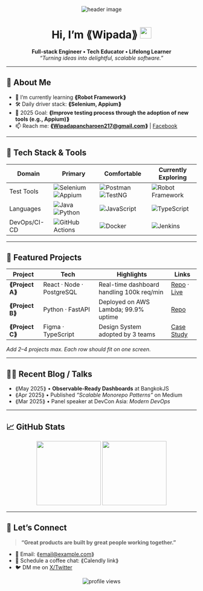 <!-- Banner / Cover -->
<p align="center">
  <img src="ออกแบบ Banner มาใส่ตรงนี้เลย" alt="header image" />
</p>

<h1 align="center">Hi, I’m ⟪Wipada⟫ <img height="30" src="https://em-content.zobj.net/thumbs/120/apple/354/waving-hand_1f44b.png" /></h1>

<p align="center">
  <strong>Full-stack Engineer • Tech Educator • Lifelong Learner</strong><br/>
  <em>“Turning ideas into delightful, scalable software.”</em>
</p>

---

## 🚀 About Me

- 🌱 I’m currently learning **⟪Robot Framework⟫**
- 🛠 Daily driver stack: **⟪Selenium, Appium⟫**
- 🎯 2025 Goal: **⟪Improve testing process through the adoption of new tools (e.g., Appium)⟫**
- 📫 Reach me: **⟪Wipadapancharoen217@gmail.com⟫** | [Facebook](https://www.facebook.com/m.a.gic.c.268362/)

---

## 🧰 Tech Stack & Tools

<div align="center">

| Domain       | Primary                                                                                                                                                                   | Comfortable                                                                                                                                                | Currently Exploring                                                                                           |
| ------------ | ------------------------------------------------------------------------------------------------------------------------------------------------------------------------- | ---------------------------------------------------------------------------------------------------------------------------------------------------------- | ------------------------------------------------------------------------------------------------------------- |
| Test Tools   | ![Selenium](https://img.shields.io/badge/Selenium-43B02A?logo=selenium&logoColor=white) ![Appium](https://img.shields.io/badge/Appium-EE376D?logo=appium&logoColor=white) | ![Postman](https://img.shields.io/badge/Postman-FF6C37?logo=postman&logoColor=white) ![TestNG](https://img.shields.io/badge/TestNG-FF6600?logoColor=white) | ![Robot Framework](https://img.shields.io/badge/Robot%20Framework-000000?logo=robotframework&logoColor=white) |
| Languages    | ![Java](https://img.shields.io/badge/Java-ED8B00?logo=java&logoColor=white) ![Python](https://img.shields.io/badge/Python-3776AB?logo=python&logoColor=white)             | ![JavaScript](https://img.shields.io/badge/JavaScript-F7DF1E?logo=javascript&logoColor=black)                                                              | ![TypeScript](https://img.shields.io/badge/TypeScript-007ACC?logo=typescript&logoColor=white)                 |
| DevOps/CI-CD | ![GitHub Actions](https://img.shields.io/badge/GitHub%20Actions-2088FF?logo=githubactions&logoColor=white)                                                                | ![Docker](https://img.shields.io/badge/Docker-2496ED?logo=docker&logoColor=white)                                                                          | ![Jenkins](https://img.shields.io/badge/Jenkins-D24939?logo=jenkins&logoColor=white)                          |

</div>

---

## 📌 Featured Projects

| Project         | Tech                      | Highlights                                | Links                         |
| --------------- | ------------------------- | ----------------------------------------- | ----------------------------- |
| **⟪Project A⟫** | React · Node · PostgreSQL | Real-time dashboard handling 100k req/min | [Repo](⟪url⟫) · [Live](⟪url⟫) |
| **⟪Project B⟫** | Python · FastAPI          | Deployed on AWS Lambda; 99.9% uptime      | [Repo](⟪url⟫)                 |
| **⟪Project C⟫** | Figma · TypeScript        | Design System adopted by 3 teams          | [Case Study](⟪url⟫)           |

_Add 2–4 projects max. Each row should fit on one screen._

---

## ✍🏻 Recent Blog / Talks

<!-- GH Action can automate this section; placeholder for manual list -->

- ⟪May 2025⟫ • **Observable-Ready Dashboards** at BangkokJS
- ⟪Apr 2025⟫ • Published _“Scalable Monorepo Patterns”_ on Medium
- ⟪Mar 2025⟫ • Panel speaker at DevCon Asia: _Modern DevOps_

---

## 📈 GitHub Stats

<div align="center">
  <img height="170" src="https://github-readme-stats.vercel.app/api?username=⟪USERNAME⟫&show_icons=true&hide_border=true" />
  <img height="170" src="https://github-readme-stats.vercel.app/api/top-langs/?username=⟪USERNAME⟫&layout=compact&hide_border=true" />
</div>

---

## 🤝 Let’s Connect

> **“Great products are built by great people working together.”**

- 💌 Email: ⟪email@example.com⟫
- 📝 Schedule a coffee chat: ⟪Calendly link⟫
- 🐦 DM me on [X/Twitter](⟪url⟫)

<p align="center">
  <img src="https://komarev.com/ghpvc/?username=⟪USERNAME⟫&style=flat-square" alt="profile views"/>
</p>
